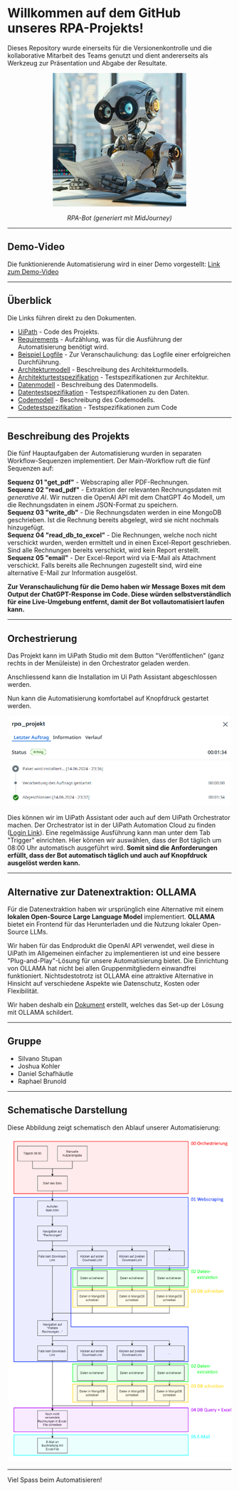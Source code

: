 # Willkommen auf dem GitHub unseres RPA-Projekts!

Dieses Repository wurde einerseits für die Versionenkontrolle und die kollaborative Mitarbeit des Teams genutzt und dient andererseits als Werkzeug zur Präsentation und Abgabe der Resultate.

<div align="center">
    <img src="./Misc_Assets/midjourney_robot.png" alt="RPA Mascot (generated with Midjourney)" width="300" />
    <p><em>RPA-Bot (generiert mit MidJourney)</em></p>
</div>

_____________________________

## Demo-Video

Die funktionierende Automatisierung wird in einer Demo vorgestellt:
[Link zum Demo-Video](https://photos.onedrive.com/share/3083D8FE9F20F472!600763?cid=3083D8FE9F20F472&resId=3083D8FE9F20F472!600763&authkey=!AGHJWZlXzTnmB2M&ithint=video&e=FbJku4)

_____________________________

## Überblick

Die Links führen direkt zu den Dokumenten.

- [UiPath](./UiPath) - Code des Projekts.
- [Requirements](./Dokumente/Requirements.pdf) - Aufzählung, was für die Ausführung der Automatisierung benötigt wird.
- [Beispiel Logfile](./Dokumente/Beispiel_Logfile.txt) - Zur Veranschaulichung: das Logfile einer erfolgreichen Durchführung.
- [Architekturmodell](./Dokumente/Architekturmodell.pdf) - Beschreibung des Architekturmodells.
- [Architekturtestspezifikation](./Dokumente/Architekturtestspezifikation.pdf) - Testspezifikationen zur Architektur.
- [Datenmodell](./Dokumente/Datenmodell.pdf) - Beschreibung des Datenmodells.
- [Datentestspezifikation](./Dokumente/Datentestspezifikation.pdf) - Testspezifikationen zu den Daten.
- [Codemodell](./Dokumente/Codemodell.pdf) - Beschreibung des Codemodells.
- [Codetestspezifikation](./Dokumente/Codetestspezifikation.pdf) - Testspezifikationen zum Code

_____________________________

## Beschreibung des Projekts

Die fünf Hauptaufgaben der Automatisierung wurden in separaten Workflow-Sequenzen implementiert. Der Main-Workflow ruft die fünf Sequenzen auf:

**Sequenz 01 "get_pdf"** - Webscraping aller PDF-Rechnungen.  
**Sequenz 02 "read_pdf"** - Extraktion der relevanten Rechnungsdaten mit *generative AI*. Wir nutzen die OpenAI API mit dem ChatGPT 4o Modell, um die Rechnungsdaten in einem JSON-Format zu speichern.  
**Sequenz 03 "write_db"** - Die Rechnungsdaten werden in eine MongoDB geschrieben. Ist die Rechnung bereits abgelegt, wird sie nicht nochmals hinzugefügt.  
**Sequenz 04 "read_db_to_excel"** - Die Rechnungen, welche noch nicht verschickt wurden, werden ermittelt und in einen Excel-Report geschrieben. Sind alle Rechnungen bereits verschickt, wird kein Report erstellt.  
**Sequenz 05 "email"** - Der Excel-Report wird via E-Mail als Attachment verschickt. Falls bereits alle Rechnungen zugestellt sind, wird eine alternative E-Mail zur Information ausgelöst.  

**Zur Veranschaulichung für die Demo haben wir Message Boxes mit dem Output der ChatGPT-Response im Code. Diese würden selbstverständlich für eine Live-Umgebung entfernt, damit der Bot vollautomatisiert laufen kann.**

_____________________________

## Orchestrierung
Das Projekt kann im UiPath Studio mit dem Button "Veröffentlichen" (ganz rechts in der Menüleiste) in den Orchestrator geladen werden.  

Anschliessend kann die Installation im Ui Path Assistant abgeschlossen werden.  

Nun kann die Automatisierung komfortabel auf Knopfdruck gestartet werden.  

<div align="center">
    <img src="./Misc_Assets/ausfuehrung.png" alt="Architektur Schema" width="500" />
</div>  

Dies können wir im UiPath Assistant oder auch auf dem UiPath Orchestrator machen. Der Orchestrator ist in der UiPath Automation Cloud zu finden ([Login Link](https://www.uipath.com/de/product/automation-cloud)). Eine regelmässige Ausführung kann man unter dem Tab "Trigger" einrichten. Hier können wir auswählen, dass der Bot täglich um 08:00 Uhr automatisch ausgeführt wird. **Somit sind die Anforderungen erfüllt, dass der Bot automatisch täglich und auch auf Knopfdruck ausgelöst werden kann.**

_____________________________

## Alternative zur Datenextraktion: OLLAMA

Für die Datenextraktion haben wir ursprünglich eine Alternative mit einem **lokalen Open-Source Large Language Model** implementiert. **OLLAMA** bietet ein Frontend für das Herunterladen und die Nutzung lokaler Open-Source LLMs.

Wir haben für das Endprodukt die OpenAI API verwendet, weil diese in UiPath im Allgemeinen einfacher zu implementieren ist und eine bessere "Plug-and-Play"-Lösung für unsere Automatisierung bietet. Die Einrichtung von OLLAMA hat nicht bei allen Gruppenmitgliedern einwandfrei funktioniert. Nichtsdestotrotz ist OLLAMA eine attraktive Alternative in Hinsicht auf verschiedene Aspekte wie Datenschutz, Kosten oder Flexibilität.  

Wir haben deshalb ein [Dokument](Dokumente/OLLAMA_Set_up.pdf) erstellt, welches das Set-up der Lösung mit OLLAMA schildert.

_____________________________

## Gruppe 
- Silvano Stupan
- Joshua Kohler
- Daniel Schafhäutle
- Raphael Brunold

_____________________________

## Schematische Darstellung

Diese Abbildung zeigt schematisch den Ablauf unserer Automatisierung:

<div align="center">
    <img src="./Misc_Assets/Architekturmodell_beschriftet.png" alt="Architektur Schema" width="550" />
</div>

_____________________________

Viel Spass beim Automatisieren!
